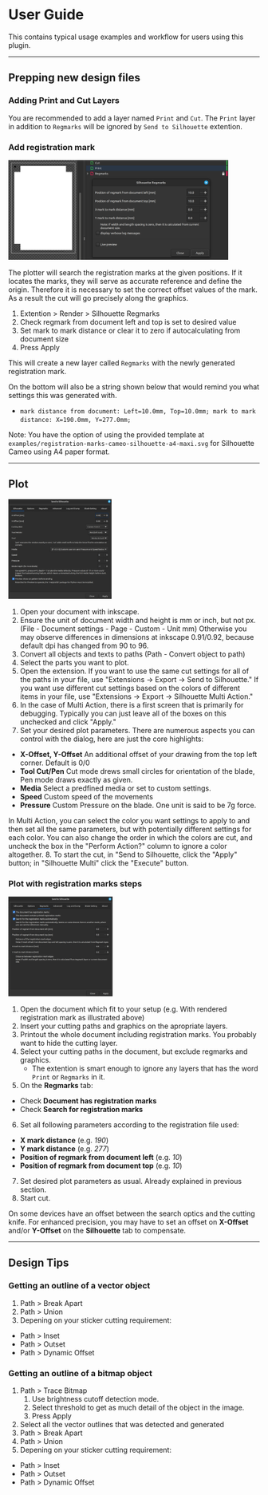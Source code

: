 # User Guide

This contains typical usage examples and workflow for users using this plugin.

---

## Prepping new design files


### Adding Print and Cut Layers

You are recommended to add a layer named `Print` and `Cut`.
The `Print` layer in addition to `Regmarks` will be ignored by `Send to Silhouette` extention.


### Add registration mark

<img src="./assets/screenshot_of_the_regmarked_document.png" alt="screenshot of the regmarked document" height=200px>

The plotter will search the registration marks at the given positions.
If it locates the marks, they will serve as accurate reference and define the origin.
Therefore it is necessary to set the correct offset values of the mark.
As a result the cut will go precisely along the graphics.

1. Extention > Render > Silhouette Regmarks
1. Check regmark from document left and top is set to desired value
1. Set mark to mark distance or clear it to zero if autocalculating from document size
1. Press Apply

This will create a new layer called `Regmarks` with the newly generated registration mark.

On the bottom will also be a string shown below that would remind you what settings this was generated with.
- `mark distance from document: Left=10.0mm, Top=10.0mm; mark to mark distance: X=190.0mm, Y=277.0mm;`

Note: You have the option of using the provided template at `examples/registration-marks-cameo-silhouette-a4-maxi.svg` for Silhouette Cameo using A4 paper format.


---

## Plot

<img src="./assets/screenshot_of_send_to_silhouette.png" alt="screenshot of Send to Silhouette" height=200px>

1. Open your document with inkscape.
2. Ensure the unit of document width and height is mm or inch, but not px. (File - Document settings - Page - Custom - Unit mm) Otherwise you may observe differences in dimensions at inkscape 0.91/0.92, because default dpi has changed from 90 to 96.
3. Convert all objects and texts to paths (Path - Convert object to path)
4. Select the parts you want to plot.
5. Open the extension. If you want to use the same cut settings for all of the paths in your file, use "Extensions -> Export -> Send to Silhouette." If you want use different cut settings based on the colors of different items in your file, use "Extensions -> Export -> Silhouette Multi Action."
6. In the case of Multi Action, there is a first screen that is primarily for debugging. Typically you can just leave all of the boxes on this unchecked and click "Apply."
7. Set your desired plot parameters. There are numerous aspects you can control with the dialog, here are just the core highlights:
  * **X-Offset, Y-Offset**  An additional offset of your drawing from the top left corner. Default is 0/0
  * **Tool Cut/Pen**        Cut mode drews small circles for orientation of the blade, Pen mode draws exactly as given.
  * **Media**               Select a predfined media or set to custom settings.
  * **Speed**               Custom speed of the movements
  * **Pressure**            Custom Pressure on the blade. One unit is said to be 7g force.

  In Multi Action, you can select the color you want settings to apply to and then set all the same parameters, but with potentially different settings for each color. You can also change the order in which the colors are cut, and uncheck the box in the "Perform Action?" column to ignore a color altogether.
8. To start the cut, in "Send to Silhouette, click the "Apply" button; in "Silhouette Multi" click the "Execute" button.


### Plot with registration marks steps

<img src="./assets/screenshot_of_registration_mark_settings_page.png" alt="screenshot of registration mark settings page" height=200px>

1. Open the document which fit to your setup (e.g. With rendered registration mark as illustrated above)
2. Insert your cutting paths and graphics on the apropriate layers.
3. Printout the whole document including registration marks. You probably want to hide the cutting layer.
4. Select your cutting paths in the document, but exclude regmarks and graphics.
    - The extention is smart enough to ignore any layers that has the word `Print` or `Regmarks` in it.
5. On the **Regmarks** tab:
  * Check **Document has registration marks**
  * Check **Search for registration marks**
6. Set all following parameters according to the registration file used:
  * **X mark distance** (e.g. *190*)
  * **Y mark distance** (e.g. *277*)
  * **Position of regmark from document left** (e.g. *10*)
  * **Position of regmark from document top** (e.g. *10*)
7. Set desired plot parameters as usual. Already explained in previous section.
8. Start cut.

On some devices have an offset between the search optics and the cutting knife.
For enhanced precision, you may have to set an offset on **X-Offset** and/or **Y-Offset** on the **Silhouette** tab to compensate.

---

## Design Tips

### Getting an outline of a vector object

1. Path > Break Apart
1. Path > Union
1. Depening on your sticker cutting requirement:
 - Path > Inset
 - Path > Outset
 - Path > Dynamic Offset


### Getting an outline of a bitmap object

1. Path > Trace Bitmap
    1. Use brightness cutoff detection mode. 
    1. Select threshold to get as much detail of the object in the image.
    1. Press Apply
1. Select all the vector outlines that was detected and generated
1. Path > Break Apart
1. Path > Union
1. Depening on your sticker cutting requirement:
 - Path > Inset
 - Path > Outset
 - Path > Dynamic Offset

 
